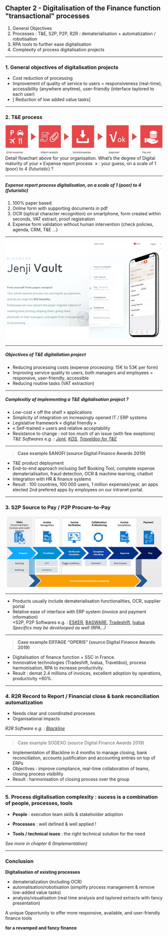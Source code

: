 ## Chapter 2 - Digitalisation of the Finance function "transactional" processes

1. General Objectives
2. Processes : T&E, S2P, P2P, R2R : dematerialisation + automatization / robotisation
3. RPA tools to further ease digitalisation
4. Complexity of process digitalisation projects

----

### 1. General objectives of digitalisation projects   
- Cost reduction of processing
- Improvement of quality of service to users = responsiveness (real-time), accessibility (anywhere anytime), user-friendly (interface taylored to each user)
- [ Reduction of low added value tasks] 

----

### 2. T&E process 

<img src="images/expense9.jpg" style="background:none; border:none; box-shadow:none;"/>
Detail flowchart above for your organisation. What’s the degree of Digital maturity of your « Expense report process  » : your guess, on a scale of 1 (poor) to 4 (futuristic) ?

----

##### Expense report process digitalisation, on a scale of 1 (poor) to 4 (futuristic)

1. 100% paper based
2. Online form with supporting documents in pdf
3. OCR (optical character recognition) on smartphone, form created within seconds, VAT extract, proof registration
4. Expense form validation without human intervention (check policies, agenda, CRM, T&E ...)

----

<img src="images/Jenji.png" style="background:none; border:none; box-shadow:none;"/>

----

##### Objectives of T&E digitaliation project

- Reducing processing costs (expense processing: 15€ to 53€ per form) 
- Improving service quality to users, both managers and employees = responsive, user-friendly, accessible
- Reducing routine tasks (VAT extraction)   

----

##### Complexitiy of implementing a T&E digitalisation project ? 

- Low-cost « off the shelf »  applications 
- Simplicity of integration on increasingly opened IT / ERP systems 
- Legislative framework « digital friendly » 
- « Self-trained » users and relative acceptability
- Resistance to change : not too much of an issue (with few exeptions)    
*T&E Softwares e.g. : [Jenji](https://jenji.io/en), [KDS](https://www.kds.fr/), [Traveldoo for T&E](https://www.traveldoo.com/)*

----

> **Case example SANOFI (source Digital Finance Awards 2019)**   

- T&E product deployment
- End-to-end approach inclusing Self Booking Tool, complete expense dematerialisaiton, fraud detection, OCR & machine learning, chatbot 
- Integration with HR & finance systems  
- Result : 100 countries, 100 000 users, 1 million expenses/year, an apps elected 2nd prefered apps by employees on our intranet portal.


----

### 3. S2P Source to Pay / P2P Procure-to-Pay     

<img src="images/p2p1.jpg" style="background:none; border:none; box-shadow:none;"/>

----

- Products usually include dematerialisation functionalities, OCR, supplier portal
- Relative ease of interface with ERP system (invoice and payment information)    
*S2P, P2P Softwares e.g. : [ESKER](https://www.esker.co.uk/), [BASWARE](https://www.basware.com/en-gb), [Tradeshift](https://tradeshift.com/), [Ivalua](https://fr.ivalua.com/)    
*Specifics may be develooped as well (RPA...)*

----

> **Case example EIFFAGE “OPERIS” (source Digital Finance Awards 2019)**   

- Digitalisation of finance function + SSC in France. 
- Innnovative technologies (Tradeshift, Ivalua, Traveldoo), process harmonisation, RPA to increase productivity. 
- Result : demat 2.4 millions of invoices, excellent adoption by operations, productivity +60%.

----

### 4. R2R Record to Report / Financial close & bank reconciliation automatization    

- Needs clear and coordinated processes
- Organisational impacts      

*R2R Software e.g. : [Blackline](https://www.blackline.com/)*

----

> Case example SODEXO (source Digital Finance Awards 2019)   

- Implementation of Blackline in 4 months to manage closing, bank reconciliation, accounts justification and accounting entries on top of ERPs
- Objectives : improve compliance, real-time collaboration of teams, closing process visibility
- Result : harmonisation of closing process over the group

----

### 5. Process digitalisation complexity : sucess is a combination of people, processes, tools

- **People** : execution team skills & stakeholder adoption

- **Processes** : well defined & well applied !

- **Tools / technical isues** : the right technical solution for the need

*See more in chapter 6 (Implementation)*

----

### Conclusion   

**Digitalisation of existing processes** 
- dematerialization (including OCR) 
- automatisation/robotisation (simplify process management & remove low-added value tasks)
- analysis/visualisation (real time analysis and taylored extracts with fancy presentation)    

A unique Opportunity to offer more responsive, available, and user-friendly finance tools

**for a revamped and fancy finance**
